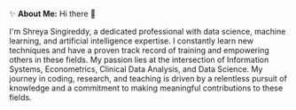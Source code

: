 
✨ **About Me:**
Hi there 👋

I'm Shreya Singireddy, a dedicated professional with data science, machine learning, and artificial intelligence expertise. I constantly learn new techniques and have a proven track record of training and empowering others in these fields. My passion lies at the intersection of Information Systems, Econometrics, Clinical Data Analysis, and Data Science. My journey in coding, research, and teaching is driven by a relentless pursuit of knowledge and a commitment to making meaningful contributions to these fields.
